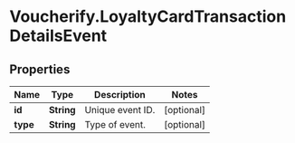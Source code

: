 # Voucherify.LoyaltyCardTransactionDetailsEvent

## Properties

Name | Type | Description | Notes
------------ | ------------- | ------------- | -------------
**id** | **String** | Unique event ID. | [optional] 
**type** | **String** | Type of event. | [optional] 


